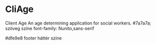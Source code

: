 # CliAge
Client Age
An age determining application for social workers. 
#7a7a7a; szöveg színe
font-family: Nunito,sans-serif

#dfe9e8 footer háttér színe